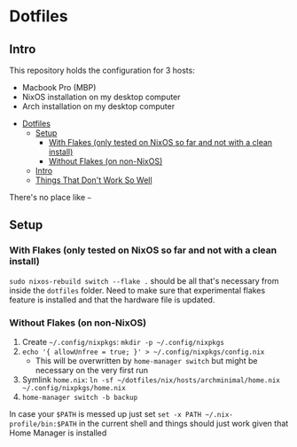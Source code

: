 # Dotfiles

## Intro

This repository holds the configuration for 3 hosts:

-   Macbook Pro (MBP)
-   NixOS installation on my desktop computer
-   Arch installation on my desktop computer

<!-- vim-markdown-toc GFM -->

- [Dotfiles](#dotfiles)
  - [Setup](#setup)
    - [With Flakes (only tested on NixOS so far and not with a clean install)](#with-flakes-only-tested-on-nixos-so-far-and-not-with-a-clean-install)
    - [Without Flakes (on non-NixOS)](#without-flakes-on-non-nixos)
  - [Intro](#intro)
  - [Things That Don't Work So Well](#things-that-dont-work-so-well)

<!-- vim-markdown-toc -->

There's no place like `~`

## Setup

### With Flakes (only tested on NixOS so far and not with a clean install)

`sudo nixos-rebuild switch --flake .` should be all that's necessary from inside the `dotfiles` folder. Need to make sure that experimental flakes feature is installed and that the hardware file is updated.

### Without Flakes (on non-NixOS)

1. Create `~/.config/nixpkgs`: `mkdir -p ~/.config/nixpkgs`
2. `echo '{ allowUnfree = true; }' > ~/.config/nixpkgs/config.nix`
    - This will be overwritten by `home-manager switch` but might be necessary on the very first run
3. Symlink `home.nix`: `ln -sf ~/dotfiles/nix/hosts/archminimal/home.nix ~/.config/nixpkgs/home.nix`
4. `home-manager switch -b backup`

In case your `$PATH` is messed up just set `set -x PATH ~/.nix-profile/bin:$PATH` in the current shell and things should just work given that Home Manager is installed
